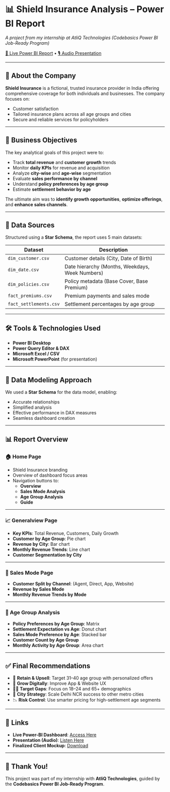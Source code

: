 # 📊 Shield Insurance Analysis – Power BI Report  
*A project from my internship at AtliQ Technologies (Codebasics Power BI Job-Ready Program)*

[🔗 Live Power BI Report](https://app.powerbi.com/groups/me/reports/594c8264-5823-4d27-a316-8446d109005a/c09573defdd0410a2cd3?experience=power-bi) • [🎙️ Audio Presentation](https://youtu.be/PMYL6mf0oFM)

---

## 🏢 About the Company

**Shield Insurance** is a fictional, trusted insurance provider in India offering comprehensive coverage for both individuals and businesses. The company focuses on:

- Customer satisfaction  
- Tailored insurance plans across all age groups and cities  
- Secure and reliable services for policyholders

---

## 🎯 Business Objectives

The key analytical goals of this project were to:

- Track **total revenue** and **customer growth** trends  
- Monitor **daily KPIs** for revenue and acquisition  
- Analyze **city-wise** and **age-wise** segmentation  
- Evaluate **sales performance by channel**  
- Understand **policy preferences by age group**  
- Estimate **settlement behavior by age**  

The ultimate aim was to **identify growth opportunities**, **optimize offerings**, and **enhance sales channels**.

---

## 📁 Data Sources

Structured using a **Star Schema**, the report uses 5 main datasets:

| Dataset              | Description                                      |
|----------------------|--------------------------------------------------|
| `dim_customer.csv`   | Customer details (City, Date of Birth)           |
| `dim_date.csv`       | Date hierarchy (Months, Weekdays, Week Numbers)  |
| `dim_policies.csv`   | Policy metadata (Base Cover, Base Premium)       |
| `fact_premiums.csv`  | Premium payments and sales mode                  |
| `fact_settlements.csv`| Settlement percentages by age group             |

---

## 🛠️ Tools & Technologies Used

- **Power BI Desktop**  
- **Power Query Editor & DAX**  
- **Microsoft Excel / CSV**  
- **Microsoft PowerPoint** (for presentation)  

---

## 🧠 Data Modeling Approach

We used a **Star Schema** for the data model, enabling:

- Accurate relationships  
- Simplified analysis  
- Effective performance in DAX measures  
- Seamless dashboard creation  

---

## 📊 Report Overview

### 🏠 Home Page

- Shield Insurance branding  
- Overview of dashboard focus areas  
- Navigation buttons to:  
  - **Overview**  
  - **Sales Mode Analysis**  
  - **Age Group Analysis**
  - **Guide**

---

### 📈 Generalview Page

- **Key KPIs**: Total Revenue, Customers, Daily Growth  
- **Customer by Age Group**: Pie chart  
- **Revenue by City**: Bar chart  
- **Monthly Revenue Trends**: Line chart  
- **Customer Segmentation by City**

---

### 💼 Sales Mode Page

- **Customer Split by Channel**: (Agent, Direct, App, Website)  
- **Revenue by Sales Mode**  
- **Monthly Revenue Trends by Mode**  

---

### 👥 Age Group Analysis

- **Policy Preferences by Age Group**: Matrix  
- **Settlement Expectation vs Age**: Donut chart  
- **Sales Mode Preference by Age**: Stacked bar  
- **Customer Count by Age Group**  
- **Monthly Activity by Age Group**: Area chart  

---

## ✅ Final Recommendations

- 🎯 **Retain & Upsell**: Target 31–40 age group with personalized offers  
- 📱 **Grow Digitally**: Improve App & Website UX  
- 🧍‍♂️ **Target Gaps**: Focus on 18–24 and 65+ demographics  
- 🌆 **City Strategy**: Scale Delhi NCR success to other metro cities  
- 📉 **Risk Control**: Use smarter pricing for high-settlement age segments  

---

## 🔗 Links

- **Live Power-BI Dashboard**: [Access Here](https://app.powerbi.com/groups/me/reports/594c8264-5823-4d27-a316-8446d109005a/c09573defdd0410a2cd3?experience=power-bi)  
- **Presentation (Audio)**: [Listen Here](https://youtu.be/PMYL6mf0oFM)  
- **Finalized Client Mockup**: [Download](https://github.com/mohan1212576/Shield-Insurance-Analysis/blob/main/client_updated_mockup.pdf)  

---

## 🙏 Thank You!

This project was part of my internship with **AtliQ Technologies**, guided by the **Codebasics Power BI Job-Ready Program**.

